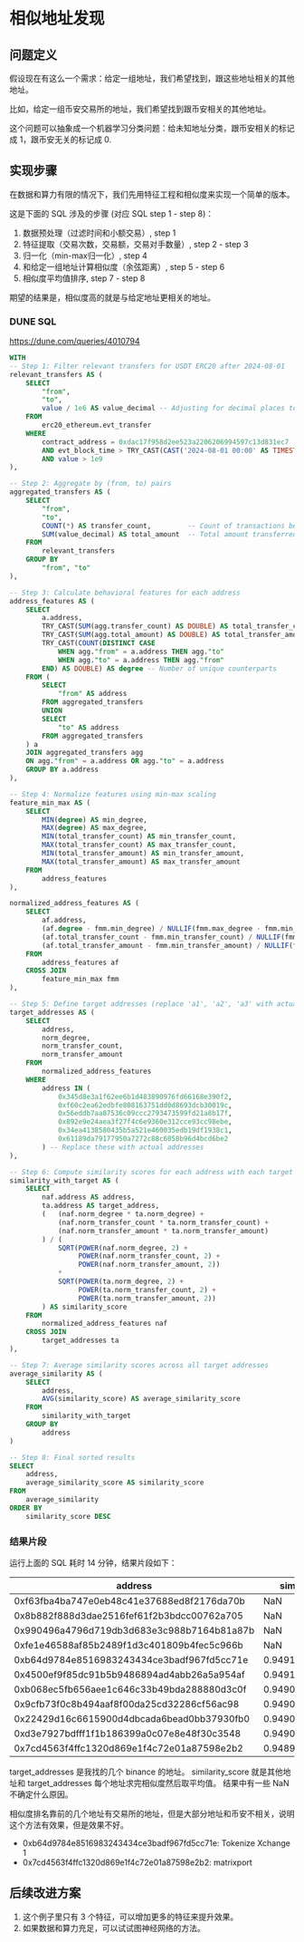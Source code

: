 

# 相似地址发现
## 问题定义
假设现在有这么一个需求：给定一组地址，我们希望找到，跟这些地址相关的其他地址。

比如，给定一组币安交易所的地址，我们希望找到跟币安相关的其他地址。

这个问题可以抽象成一个机器学习分类问题：给未知地址分类，跟币安相关的标记成 1，跟币安无关的标记成 0.


## 实现步骤
在数据和算力有限的情况下，我们先用特征工程和相似度来实现一个简单的版本。

这是下面的 SQL 涉及的步骤 (对应 SQL step 1 - step 8)：

1. 数据预处理（过滤时间和小额交易）, step 1
2. 特征提取（交易次数，交易额，交易对手数量）, step 2 - step 3
3. 归一化（min-max归一化）, step 4
4. 和给定一组地址计算相似度（余弦距离）, step 5 - step 6
5. 相似度平均值排序, step 7 - step 8

期望的结果是，相似度高的就是与给定地址更相关的地址。

### DUNE SQL

https://dune.com/queries/4010794

```sql
WITH
-- Step 1: Filter relevant transfers for USDT ERC20 after 2024-08-01
relevant_transfers AS (
    SELECT 
        "from",
        "to",
        value / 1e6 AS value_decimal -- Adjusting for decimal places to treat as regular floats
    FROM 
        erc20_ethereum.evt_transfer
    WHERE 
        contract_address = 0xdac17f958d2ee523a2206206994597c13d831ec7
        AND evt_block_time > TRY_CAST(CAST('2024-08-01 00:00' AS TIMESTAMP) AS TIMESTAMP)
        AND value > 1e9
),

-- Step 2: Aggregate by (from, to) pairs
aggregated_transfers AS (
    SELECT
        "from",
        "to",
        COUNT(*) AS transfer_count,         -- Count of transactions between each (from, to) pair
        SUM(value_decimal) AS total_amount  -- Total amount transferred between each (from, to) pair
    FROM 
        relevant_transfers
    GROUP BY
        "from", "to"
),

-- Step 3: Calculate behavioral features for each address
address_features AS (
    SELECT 
        a.address,
        TRY_CAST(SUM(agg.transfer_count) AS DOUBLE) AS total_transfer_count, -- Total number of transfers for each address
        TRY_CAST(SUM(agg.total_amount) AS DOUBLE) AS total_transfer_amount, -- Total value of transfers for each address
        TRY_CAST(COUNT(DISTINCT CASE 
            WHEN agg."from" = a.address THEN agg."to" 
            WHEN agg."to" = a.address THEN agg."from" 
        END) AS DOUBLE) AS degree -- Number of unique counterparts
    FROM (
        SELECT 
            "from" AS address 
        FROM aggregated_transfers
        UNION 
        SELECT 
            "to" AS address 
        FROM aggregated_transfers
    ) a
    JOIN aggregated_transfers agg 
    ON agg."from" = a.address OR agg."to" = a.address
    GROUP BY a.address
),

-- Step 4: Normalize features using min-max scaling
feature_min_max AS (
    SELECT
        MIN(degree) AS min_degree,
        MAX(degree) AS max_degree,
        MIN(total_transfer_count) AS min_transfer_count,
        MAX(total_transfer_count) AS max_transfer_count,
        MIN(total_transfer_amount) AS min_transfer_amount,
        MAX(total_transfer_amount) AS max_transfer_amount
    FROM 
        address_features
),

normalized_address_features AS (
    SELECT 
        af.address,
        (af.degree - fmm.min_degree) / NULLIF(fmm.max_degree - fmm.min_degree, 0) AS norm_degree,
        (af.total_transfer_count - fmm.min_transfer_count) / NULLIF(fmm.max_transfer_count - fmm.min_transfer_count, 0) AS norm_transfer_count,
        (af.total_transfer_amount - fmm.min_transfer_amount) / NULLIF(fmm.max_transfer_amount - fmm.min_transfer_amount, 0) AS norm_transfer_amount
    FROM 
        address_features af
    CROSS JOIN 
        feature_min_max fmm
),

-- Step 5: Define target addresses (replace 'a1', 'a2', 'a3' with actual addresses)
target_addresses AS (
    SELECT 
        address, 
        norm_degree, 
        norm_transfer_count, 
        norm_transfer_amount
    FROM 
        normalized_address_features
    WHERE 
        address IN (
            0x345d8e3a1f62ee6b1d483890976fd66168e390f2,
            0xf60c2ea62edbfe808163751dd0d8693dcb30019c,
            0x56eddb7aa87536c09ccc2793473599fd21a8b17f,
            0x892e9e24aea3f27f4c6e9360e312cce93cc98ebe,
            0x34ea4138580435b5a521e460035edb19df1938c1,
            0x61189da79177950a7272c88c6058b96d4bcd6be2
        ) -- Replace these with actual addresses
),

-- Step 6: Compute similarity scores for each address with each target address
similarity_with_target AS (
    SELECT 
        naf.address AS address,
        ta.address AS target_address,
        (   (naf.norm_degree * ta.norm_degree) + 
            (naf.norm_transfer_count * ta.norm_transfer_count) + 
            (naf.norm_transfer_amount * ta.norm_transfer_amount)
        ) / (
            SQRT(POWER(naf.norm_degree, 2) + 
                 POWER(naf.norm_transfer_count, 2) + 
                 POWER(naf.norm_transfer_amount, 2))
            *
            SQRT(POWER(ta.norm_degree, 2) + 
                 POWER(ta.norm_transfer_count, 2) + 
                 POWER(ta.norm_transfer_amount, 2))
        ) AS similarity_score
    FROM 
        normalized_address_features naf
    CROSS JOIN 
        target_addresses ta
),

-- Step 7: Average similarity scores across all target addresses
average_similarity AS (
    SELECT 
        address,
        AVG(similarity_score) AS average_similarity_score
    FROM 
        similarity_with_target
    GROUP BY 
        address
)

-- Step 8: Final sorted results
SELECT 
    address,
    average_similarity_score AS similarity_score
FROM 
    average_similarity
ORDER BY 
    similarity_score DESC
```


### 结果片段

运行上面的 SQL 耗时 14 分钟，结果片段如下：

| address                                    | similarity_score       |
|--------------------------------------------|------------------------|
| 0xf63fba4ba747e0eb48c41e37688ed8f2176da70b | NaN                    |
| 0x8b882f888d3dae2516fef61f2b3bdcc00762a705 | NaN                    |
| 0x990496a4796d719db3d683e3c988b7164b81a87b | NaN                    |
| 0xfe1e46588af85b2489f1d3c401809b4fec5c966b | NaN                    |
| 0xb64d9784e8516983243434ce3badf967fd5cc71e | 0.9491032958989143     |
| 0x4500ef9f85dc91b5b9486894ad4abb26a5a954af | 0.9491006640305004     |
| 0xb068ec5fb656aee1c646c33b49bda288880d3c0f | 0.9490931482463221     |
| 0x9cfb73f0c8b494aaf8f00da25cd32286cf56ac98 | 0.9490808749048989     |
| 0x22429d16c6615900d4dbcada6bead0bb37930fb0 | 0.9490753628361498     |
| 0xd3e7927bdfff1f1b186399a0c07e8e48f30c3548 | 0.9490161958656362     |
| 0x7cd4563f4ffc1320d869e1f4c72e01a87598e2b2 | 0.9489737401225152     |

target_addresses 是我找的几个 binance 的地址。
similarity_score 就是其他地址和 target_addresses 每个地址求完相似度然后取平均值。
结果中有一些 NaN 不确定什么原因。

相似度排名靠前的几个地址有交易所的地址，但是大部分地址和币安不相关，说明这个方法有效果，但是效果不好。
- 0xb64d9784e8516983243434ce3badf967fd5cc71e: Tokenize Xchange 1
- 0x7cd4563f4ffc1320d869e1f4c72e01a87598e2b2: matrixport


## 后续改进方案
1. 这个例子里只有 3 个特征，可以增加更多的特征来提升效果。
2. 如果数据和算力充足，可以试试图神经网络的方法。